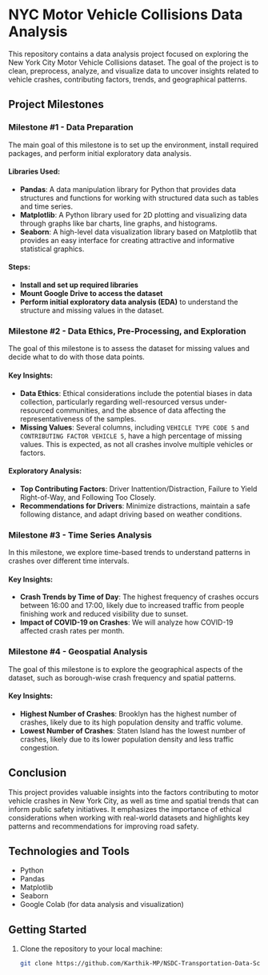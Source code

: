 # NYC Motor Vehicle Collisions Data Analysis

This repository contains a data analysis project focused on exploring the New York City Motor Vehicle Collisions dataset. The goal of the project is to clean, preprocess, analyze, and visualize data to uncover insights related to vehicle crashes, contributing factors, trends, and geographical patterns.

## Project Milestones

### Milestone #1 - Data Preparation
The main goal of this milestone is to set up the environment, install required packages, and perform initial exploratory data analysis.

#### Libraries Used:
- **Pandas**: A data manipulation library for Python that provides data structures and functions for working with structured data such as tables and time series.
- **Matplotlib**: A Python library used for 2D plotting and visualizing data through graphs like bar charts, line graphs, and histograms.
- **Seaborn**: A high-level data visualization library based on Matplotlib that provides an easy interface for creating attractive and informative statistical graphics.

#### Steps:
- **Install and set up required libraries**
- **Mount Google Drive to access the dataset**
- **Perform initial exploratory data analysis (EDA)** to understand the structure and missing values in the dataset.

### Milestone #2 - Data Ethics, Pre-Processing, and Exploration
The goal of this milestone is to assess the dataset for missing values and decide what to do with those data points.

#### Key Insights:
- **Data Ethics**: Ethical considerations include the potential biases in data collection, particularly regarding well-resourced versus under-resourced communities, and the absence of data affecting the representativeness of the samples.
- **Missing Values**: Several columns, including `VEHICLE TYPE CODE 5` and `CONTRIBUTING FACTOR VEHICLE 5`, have a high percentage of missing values. This is expected, as not all crashes involve multiple vehicles or factors.
  
#### Exploratory Analysis:
- **Top Contributing Factors**: Driver Inattention/Distraction, Failure to Yield Right-of-Way, and Following Too Closely.
- **Recommendations for Drivers**: Minimize distractions, maintain a safe following distance, and adapt driving based on weather conditions.

### Milestone #3 - Time Series Analysis
In this milestone, we explore time-based trends to understand patterns in crashes over different time intervals.

#### Key Insights:
- **Crash Trends by Time of Day**: The highest frequency of crashes occurs between 16:00 and 17:00, likely due to increased traffic from people finishing work and reduced visibility due to sunset.
- **Impact of COVID-19 on Crashes**: We will analyze how COVID-19 affected crash rates per month.

### Milestone #4 - Geospatial Analysis
The goal of this milestone is to explore the geographical aspects of the dataset, such as borough-wise crash frequency and spatial patterns.

#### Key Insights:
- **Highest Number of Crashes**: Brooklyn has the highest number of crashes, likely due to its high population density and traffic volume.
- **Lowest Number of Crashes**: Staten Island has the lowest number of crashes, likely due to its lower population density and less traffic congestion.

## Conclusion
This project provides valuable insights into the factors contributing to motor vehicle crashes in New York City, as well as time and spatial trends that can inform public safety initiatives. It emphasizes the importance of ethical considerations when working with real-world datasets and highlights key patterns and recommendations for improving road safety.

## Technologies and Tools
- Python
- Pandas
- Matplotlib
- Seaborn
- Google Colab (for data analysis and visualization)

## Getting Started
1. Clone the repository to your local machine:
   ```bash
   git clone https://github.com/Karthik-MP/NSDC-Transportation-Data-Science-Project.git